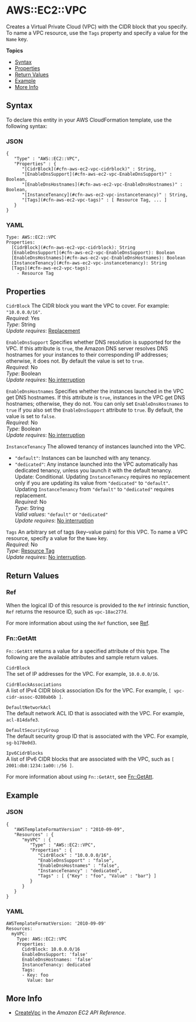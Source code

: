 # AWS::EC2::VPC<a name="aws-resource-ec2-vpc"></a>

Creates a Virtual Private Cloud \(VPC\) with the CIDR block that you specify\. To name a VPC resource, use the `Tags` property and specify a value for the `Name` key\.

**Topics**
+ [Syntax](#aws-resource-ec2-vpc-syntax)
+ [Properties](#w4ab1c21c10d102d174b9)
+ [Return Values](#w4ab1c21c10d102d174c11)
+ [Example](#w4ab1c21c10d102d174c13)
+ [More Info](#w4ab1c21c10d102d174c15)

## Syntax<a name="aws-resource-ec2-vpc-syntax"></a>

To declare this entity in your AWS CloudFormation template, use the following syntax:

### JSON<a name="aws-resource-ec2-vpc-syntax.json"></a>

```
{
   "Type" : "AWS::EC2::VPC",
   "Properties" : {
      "[CidrBlock](#cfn-aws-ec2-vpc-cidrblock)" : String,
      "[EnableDnsSupport](#cfn-aws-ec2-vpc-EnableDnsSupport)" : Boolean,
      "[EnableDnsHostnames](#cfn-aws-ec2-vpc-EnableDnsHostnames)" : Boolean,
      "[InstanceTenancy](#cfn-aws-ec2-vpc-instancetenancy)" : String,
      "[Tags](#cfn-aws-ec2-vpc-tags)" : [ Resource Tag, ... ]
   }
}
```

### YAML<a name="aws-resource-ec2-vpc-syntax.yaml"></a>

```
Type: AWS::EC2::VPC
Properties: 
  [CidrBlock](#cfn-aws-ec2-vpc-cidrblock): String
  [EnableDnsSupport](#cfn-aws-ec2-vpc-EnableDnsSupport): Boolean
  [EnableDnsHostnames](#cfn-aws-ec2-vpc-EnableDnsHostnames): Boolean
  [InstanceTenancy](#cfn-aws-ec2-vpc-instancetenancy): String
  [Tags](#cfn-aws-ec2-vpc-tags):
    - Resource Tag
```

## Properties<a name="w4ab1c21c10d102d174b9"></a>

`CidrBlock`  <a name="cfn-aws-ec2-vpc-cidrblock"></a>
The CIDR block you want the VPC to cover\. For example: `"10.0.0.0/16"`\.  
*Required*: Yes  
*Type*: String  
*Update requires*: [Replacement](using-cfn-updating-stacks-update-behaviors.md#update-replacement)

`EnableDnsSupport`  <a name="cfn-aws-ec2-vpc-EnableDnsSupport"></a>
Specifies whether DNS resolution is supported for the VPC\. If this attribute is `true`, the Amazon DNS server resolves DNS hostnames for your instances to their corresponding IP addresses; otherwise, it does not\. By default the value is set to `true`\.  
*Required*: No  
*Type*: Boolean  
*Update requires*: [No interruption](using-cfn-updating-stacks-update-behaviors.md#update-no-interrupt)

`EnableDnsHostnames`  <a name="cfn-aws-ec2-vpc-EnableDnsHostnames"></a>
Specifies whether the instances launched in the VPC get DNS hostnames\. If this attribute is `true`, instances in the VPC get DNS hostnames; otherwise, they do not\. You can only set `EnableDnsHostnames` to `true` if you also set the `EnableDnsSupport` attribute to `true`\. By default, the value is set to `false`\.  
*Required*: No  
*Type*: Boolean  
*Update requires*: [No interruption](using-cfn-updating-stacks-update-behaviors.md#update-no-interrupt)

`InstanceTenancy`  <a name="cfn-aws-ec2-vpc-instancetenancy"></a>
The allowed tenancy of instances launched into the VPC\.   
+ `"default"`: Instances can be launched with any tenancy\.
+ `"dedicated"`: Any instance launched into the VPC automatically has dedicated tenancy, unless you launch it with the default tenancy\.
Update: Conditional\. Updating `InstanceTenancy` requires no replacement only if you are updating its value from `"dedicated"` to `"default"`\. Updating `InstanceTenancy` from `"default"` to `"dedicated"` requires replacement\.  
*Required*: No  
*Type*: String  
*Valid values*: `"default"` or `"dedicated"`  
*Update requires*: [No interruption](using-cfn-updating-stacks-update-behaviors.md#update-no-interrupt)

`Tags`  <a name="cfn-aws-ec2-vpc-tags"></a>
An arbitrary set of tags \(key–value pairs\) for this VPC\. To name a VPC resource, specify a value for the `Name` key\.  
*Required*: No  
*Type*: [Resource Tag](aws-properties-resource-tags.md)  
*Update requires*: [No interruption](using-cfn-updating-stacks-update-behaviors.md#update-no-interrupt)\.

## Return Values<a name="w4ab1c21c10d102d174c11"></a>

### Ref<a name="w4ab1c21c10d102d174c11b2"></a>

When the logical ID of this resource is provided to the `Ref` intrinsic function, `Ref` returns the resource ID, such as `vpc-18ac277d`\.

For more information about using the `Ref` function, see [Ref](intrinsic-function-reference-ref.md)\.

### Fn::GetAtt<a name="w4ab1c21c10d102d174c11b4"></a>

`Fn::GetAtt` returns a value for a specified attribute of this type\. The following are the available attributes and sample return values\.

`CidrBlock`  
The set of IP addresses for the VPC\. For example, `10.0.0.0/16`\.

`CidrBlockAssociations`  
A list of IPv4 CIDR block association IDs for the VPC\. For example, `[ vpc-cidr-assoc-0280ab6b ]`\.

`DefaultNetworkAcl`  
The default network ACL ID that is associated with the VPC\. For example, `acl-814dafe3`\.

`DefaultSecurityGroup`  
The default security group ID that is associated with the VPC\. For example, `sg-b178e0d3`\.

`Ipv6CidrBlocks`  
A list of IPv6 CIDR blocks that are associated with the VPC, such as `[ 2001:db8:1234:1a00::/56 ]`\.

For more information about using `Fn::GetAtt`, see [Fn::GetAtt](intrinsic-function-reference-getatt.md)\.

## Example<a name="w4ab1c21c10d102d174c13"></a>

### JSON<a name="aws-resource-ec2-vpc-example-1.json"></a>

```
{
   "AWSTemplateFormatVersion" : "2010-09-09",
   "Resources" : {
      "myVPC" : {
         "Type" : "AWS::EC2::VPC",
         "Properties" : {
            "CidrBlock" : "10.0.0.0/16",
    	    "EnableDnsSupport" : "false",
    	    "EnableDnsHostnames" : "false",
            "InstanceTenancy" : "dedicated",
            "Tags" : [ {"Key" : "foo", "Value" : "bar"} ]
         }
      }
   }
}
```

### YAML<a name="aws-resource-ec2-vpc-example-1.yaml"></a>

```
AWSTemplateFormatVersion: '2010-09-09'
Resources:
  myVPC:
    Type: AWS::EC2::VPC
    Properties:
      CidrBlock: 10.0.0.0/16
      EnableDnsSupport: 'false'
      EnableDnsHostnames: 'false'
      InstanceTenancy: dedicated
      Tags:
      - Key: foo
        Value: bar
```

## More Info<a name="w4ab1c21c10d102d174c15"></a>
+ [CreateVpc](http://docs.aws.amazon.com/AWSEC2/latest/APIReference/ApiReference-query-CreateVpc.html) in the *Amazon EC2 API Reference*\.